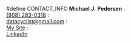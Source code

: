 #define CONTACT_INFO **Michael** **J.** **Pedersen** :\
[(908) 283-0318](tel:908-283-0318) :\
[datacyclist@gmail.com](mailto:datacyclist@gmail.com) :\
[My Site](https://www.icelus.org/) :\
[LinkedIn](https://www.linkedin.com/in/michaeljpedersen) 

